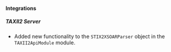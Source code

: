 
#### Integrations

##### TAXII2 Server

- Added new functionality to the `STIX2XSOARParser` object in the `TAXII2ApiModule` module.
